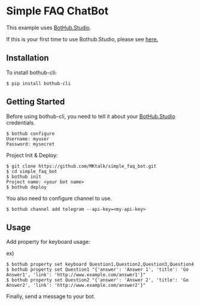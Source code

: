 # Simple FAQ ChatBot

This example uses  [BotHub.Studio](https://bothub.studio/?utm_source=github&utm_medium=display&utm_campaign=faq_chatbot).

If this is your first time to use Bothub.Studio, please see [here.](https://medium.com/bothub-studio/build-a-telegram-chatbot-with-python-2dafd6c033bd)

## Installation

To install bothub-cli:

````
$ pip install bothub-cli
````

## Getting Started

Before using bothub-cli, you need to tell it about your [BotHub.Studio](https://bothub.studio/?utm_source=github&utm_medium=display&utm_campaign=faq_chatbot) credentials.

```
$ bothub configure
Username: myuser
Password: mysecret
```

Project Init & Deploy:

````
$ git clone https://github.com/MKtalk/simple_faq_bot.git
$ cd simple_faq_bot
$ bothub init
Project name: <your bot name>
$ bothub deploy
````

You also need to configure channel to use.

````
$ bothub channel add telegram --api-key=<my-api-key>
````

## Usage

Add property for keyboard usage:

ex)
````
$ bothub property set keyboard Question1,Question2,Question3,Question4
$ bothub property set Question1 "{'answer': 'Answer 1', 'title': 'Go Answer1', 'link': 'http://www.example.com/answer1'}"
$ bothub property set Question2 "{'answer': 'Answer 2', 'title': 'Go Answer2', 'link': 'http://www.example.com/answer2'}"
````


Finally, send a message to your bot.
